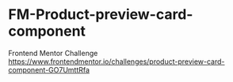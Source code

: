 # FM-Product-preview-card-component
Frontend Mentor Challenge\
https://www.frontendmentor.io/challenges/product-preview-card-component-GO7UmttRfa
